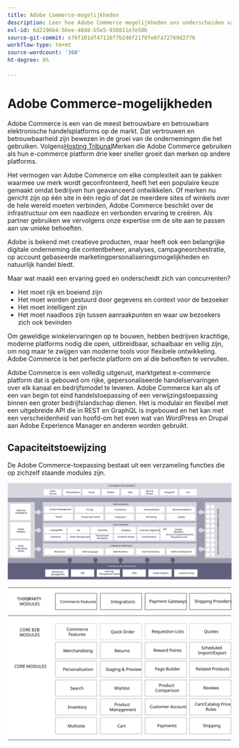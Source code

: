```yaml
---
title: Adobe Commerce-mogelijkheden
description: Leer hoe Adobe Commerce mogelijkheden ons onderscheiden van concurrenten.
exl-id: 6d2196b4-56ee-4048-b5e5-930811e7e50b
source-git-commit: e76f101df47116f7b246f21f0fe0fa72769d2776
workflow-type: tm+mt
source-wordcount: '360'
ht-degree: 0%

---
```


# Adobe Commerce-mogelijkheden

Adobe Commerce is een van de meest betrouwbare en betrouwbare elektronische handelsplatforms op de markt. Dat vertrouwen en betrouwbaarheid zijn bewezen in de groei van de ondernemingen die het gebruiken. Volgens[Hosting Tribunal](https://hostingtribunal.com/blog/magento-statistics/#gref)Merken die Adobe Commerce gebruiken als hun e-commerce platform drie keer sneller groeit dan merken op andere platforms.

Het vermogen van Adobe Commerce om elke complexiteit aan te pakken waarmee uw merk wordt geconfronteerd, heeft het een populaire keuze gemaakt omdat bedrijven hun geavanceerd ontwikkelen. Of merken nu gericht zijn op één site in één regio of dat ze meerdere sites of winkels over de hele wereld moeten verbinden, Adobe Commerce beschikt over de infrastructuur om een naadloze en verbonden ervaring te creëren. Als partner gebruiken we vervolgens onze expertise om de site aan te passen aan uw unieke behoeften.

Adobe is bekend met creatieve producten, maar heeft ook een belangrijke digitale onderneming die contentbeheer, analyses, campagneorchestratie, op account gebaseerde marketingpersonaliseringsmogelijkheden en natuurlijk handel biedt.

Maar wat maakt een ervaring goed en onderscheidt zich van concurrenten?

- Het moet rijk en boeiend zijn
- Het moet worden gestuurd door gegevens en context voor de bezoeker
- Het moet intelligent zijn
- Het moet naadloos zijn tussen aanraakpunten en waar uw bezoekers zich ook bevinden

Om geweldige winkelervaringen op te bouwen, hebben bedrijven krachtige, moderne platforms nodig die open, uitbreidbaar, schaalbaar en veilig zijn, om nog maar te zwijgen van moderne tools voor flexibele ontwikkeling. Adobe Commerce is het perfecte platform om al die behoeften te vervullen.

Adobe Commerce is een volledig uitgerust, marktgetest e-commerce platform dat is gebouwd om rijke, gepersonaliseerde handelservaringen over elk kanaal en bedrijfsmodel te leveren. Adobe Commerce kan als of een van begin tot eind handelstoepassing of een verwijzingstoepassing binnen een groter bedrijfslandschap dienen. Het is modulair en flexibel met een uitgebreide API die in REST en GraphQL is ingebouwd en het kan met een verscheidenheid van hoofd-om het even wat van WordPress en Drupal aan Adobe Experience Manager en anderen worden gebruikt.

## Capaciteitstoewijzing

De Adobe Commerce-toepassing bestaat uit een verzameling functies die op zichzelf staande modules zijn.

![Adobe Commerce-capaciteitstoewijzing](../../assets/playbooks/capabilities-map.svg)

![Adobe Commerce-capaciteitstoewijzing](../../assets/playbooks/capabilities-modules.svg)
